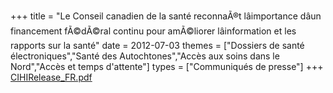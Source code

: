 +++
title = "Le Conseil canadien de la santé reconnaÃ®t lâimportance dâun financement fÃ©dÃ©ral continu pour amÃ©liorer lâinformation et les rapports sur la santé"
date = 2012-07-03
themes = ["Dossiers de santé électroniques","Santé des Autochtones","Accès aux soins dans le Nord","Accès et temps d'attente"]
types = ["Communiqués de presse"]
+++
[CIHIRelease_FR.pdf](/files/CIHIRelease_FR.pdf)
